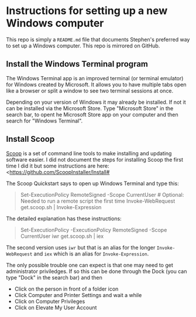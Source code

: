 # Instructions for setting up a new Windows computer

This repo is simply a `README.md` file that documents Stephen's
preferred way to set up a Windows computer. This repo is 
mirrored on GitHub.

## Install the Windows Terminal program

The Windows Terminal app is an improved terminal (or terminal
emulator) for Windows created by Microsoft. It allows you
to have multiple tabs open like a browser or split a window 
to see two terminal sessions at once.

Depending on your version of Windows it may already be installed. If not
it can be installed via the Microsoft Store.
Type "Microsoft Store" in the search bar, to opent he Microsoft Store app
on your computer and then search for "Windows Terminal".

## Install Scoop

[Scoop](https://scoop.sh) is a set of command line tools to make
installing and updating software easier. I did not document
the steps for installing Scoop the first time I did it but
some instructions are here: <https://github.com/ScoopInstaller/Install#

The Scoop Quickstart says to open up Windows Terminal and type this:

> Set-ExecutionPolicy RemoteSigned -Scope CurrentUser # Optional: Needed to run a remote script the first time
> Invoke-WebRequest get.scoop.sh | Invoke-Expression

The detailed explanation has these instructions:

> Set-ExecutionPolicy -ExecutionPolicy RemoteSigned -Scope CurrentUser
> iwr get.scoop.sh | iex

The second version uses `iwr` but that is an alias for the longer
`Invoke-WebRequest` and `iex` which is an alias for
`Invoke-Expression`.

The only possible trouble one can expect is that one may need to get
administrator priviledges. If so this can be done through the Dock
(you can type "Dock" in the search bar) and then 

- Click on the person in front of a folder icon
- Click Computer and Printer Settings and wait a while
- Click on Computer Privileges
- Click on Elevate My User Account

